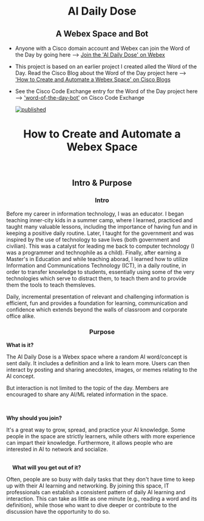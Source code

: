 <h1 align="center">AI Daily Dose</h1>
<p align="center"><h2 align="center">A Webex Space and Bot</h2></p>
<ul>
<li><p align="left">Anyone with a Cisco domain account and Webex can join the Word of the Day by going here --> <a href='https://eurl.io/#vPEHI7XF1 '>Join the 'AI Daily Dose' on Webex</a></p></li>

<li><p align="left">This project is based on an earlier project I created alled the Word of the Day. Read the Cisco Blog about the Word of the Day project here --> <a href='https://blogs.cisco.com/developer/automatewebexspace01'>'How to Create and Automate a Webex Space' on Cisco Blogs</a></p></li>

<li><p align="left">See the Cisco Code Exchange entry for the Word of the Day project here --> <a href='https://developer.cisco.com/codeexchange/github/repo/xanderstevenson/word-of-the-day-bot'>'word-of-the-day-bot'</a> on Cisco Code Exchange</p>

[![published](https://static.production.devnetcloud.com/codeexchange/assets/images/devnet-published.svg)](https://developer.cisco.com/codeexchange/github/repo/xanderstevenson/word-of-the-day-bot)
  </li>
</ul>

<p align="center"><h1 align="center">How to Create and Automate a Webex Space</h1></p>

<br>

<h2 align="center">Intro & Purpose</h2>
<h3 align="center">Intro</h3>


Before my career in information technology, I was an educator. I began teaching inner-city kids in a summer camp, where I learned, practiced and taught many valuable lessons, including the importance of having fun and in keeping a positive daily routine. Later, I taught for the government and was inspired by the use of technology to save lives (both government and civilian). This was a catalyst for leading me back to computer technology (I was a programmer and technophile as a child). Finally, after earning a Master's in Education and while teaching aborad, I learned how to utilize Information and Communications Technology (ICT), in a daily routine, in order to transfer knowledge to students, essentially using some of the very technologies which serve to distract them, to teach them and to provide them the tools to teach themsleves.

Daily, incremental presentation of relevant and challenging information is efficient, fun and provides a foundation for learning, communication and confidence which extends beyond the walls of classroom and corporate office alike.


<h3 align="center">Purpose</h3>

<strong>What is it?</strong>

The AI Daily Dose is a Webex space where a random AI word/concept is sent daily. It includes a definition and a link to learn more. Users can then interact by posting and sharing anecdotes, images, or memes relating to the AI concept.

But interaction is not limited to the topic of the day. Members are encouraged to share any AI/ML related information in the space.

<br>

<strong>Why should you join?</strong>

It's a great way to grow, spread, and practice your AI knowledge. Some people in the space are strictly learners, while others with more experience can impart their knowledge. Furthermore, it allows people who are interested in AI to network and socialize.

<br>
  	  
<strong>What will you get out of it?</strong>

Often, people are so busy with daily tasks that they don't have time to keep up with their AI learning and networking. By joining this space, IT professionals can establish a consistent pattern of daily AI learning and interaction. This can take as little as one minute (e.g., reading a word and its definition), while those who want to dive deeper or contribute to the discussion have the opportunity to do so.



